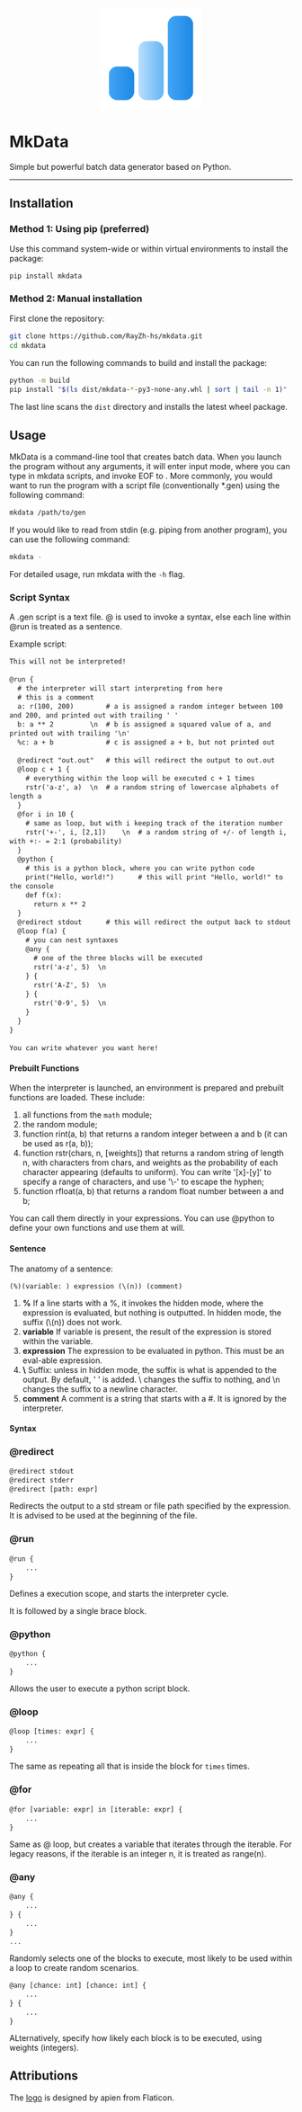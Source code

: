 <div align="center">
  <img src="./img/logo.png" alt="mkdata-logo" width="180">
</div>

# MkData

Simple but powerful batch data generator based on Python.

---

## Installation

### Method 1: Using pip (preferred)

Use this command system-wide or within virtual environments to install the package:

```bash
pip install mkdata
```

### Method 2: Manual installation

First clone the repository:

```bash
git clone https://github.com/RayZh-hs/mkdata.git
cd mkdata
```

You can run the following commands to build and install the package:

```bash
python -m build
pip install "$(ls dist/mkdata-*-py3-none-any.whl | sort | tail -n 1)"
```

The last line scans the `dist` directory and installs the latest wheel package.

## Usage

MkData is a command-line tool that creates batch data. When you launch the program without any arguments, it will enter input mode, where you can type in mkdata scripts, and invoke EOF to . More commonly, you would want to run the program with a script file (conventionally *.gen) using the following command:

```bash
mkdata /path/to/gen
```

If you would like to read from stdin (e.g. piping from another program), you can use the following command:

```bash
mkdata -
```

For detailed usage, run mkdata with the `-h` flag.

### Script Syntax

A .gen script is a text file. \@ is used to invoke a syntax, else each line within \@run is treated as a sentence.

Example script:

```
This will not be interpreted!

@run {
  # the interpreter will start interpreting from here
  # this is a comment
  a: r(100, 200)        # a is assigned a random integer between 100 and 200, and printed out with trailing ' '
  b: a ** 2         \n  # b is assigned a squared value of a, and printed out with trailing '\n'
  %c: a + b             # c is assigned a + b, but not printed out

  @redirect "out.out"   # this will redirect the output to out.out
  @loop c + 1 {
    # everything within the loop will be executed c + 1 times
    rstr('a-z', a)  \n  # a random string of lowercase alphabets of length a
  }
  @for i in 10 {
    # same as loop, but with i keeping track of the iteration number
    rstr('+-', i, [2,1])    \n  # a random string of +/- of length i, with +:- = 2:1 (probability)
  }
  @python {
    # this is a python block, where you can write python code
    print("Hello, world!")      # this will print "Hello, world!" to the console
    def f(x):
      return x ** 2
  }
  @redirect stdout      # this will redirect the output back to stdout           
  @loop f(a) {
    # you can nest syntaxes
    @any {
      # one of the three blocks will be executed
      rstr('a-z', 5)  \n
    } {
      rstr('A-Z', 5)  \n
    } {
      rstr('0-9', 5)  \n
    }
  }
}

You can write whatever you want here!
```

#### Prebuilt Functions

When the interpreter is launched, an environment is prepared and prebuilt functions are loaded.
These include:
1. all functions from the `math` module;
2. the random module;
3. function rint(a, b) that returns a random integer between a and b (it can be used as r(a, b));
4. function rstr(chars, n, [weights]) that returns a random string of length n, with characters from chars, and weights as the probability of each character appearing (defaults to uniform). You can write '[x]-[y]' to specify a range of characters, and use '\\-' to escape the hyphen;
5. function rfloat(a, b) that returns a random float number between a and b;

You can call them directly in your expressions. You can use \@python to define your own functions and use them at will.

#### Sentence

The anatomy of a sentence:

```
(%)(variable: ) expression (\(n)) (comment)
```
1. **%** If a line starts with a %, it invokes the hidden mode, where the expression is evaluated, but nothing is outputted. In hidden mode, the suffix (\\(n)) does not work.
2. **variable** If variable is present, the result of the expression is stored within the variable.
3. **expression** The expression to be evaluated in python. This must be an eval-able expression.
4. **\\** Suffix: unless in hidden mode, the suffix is what is appended to the output. By default, ' ' is added. \\ changes the suffix to nothing, and \\n changes the suffix to a newline character.
5. **comment** A comment is a string that starts with a #. It is ignored by the interpreter.

#### Syntax

### \@redirect

```
@redirect stdout
@redirect stderr
@redirect [path: expr]
```

Redirects the output to a std stream or file path specified by the expression.
It is advised to be used at the beginning of the file.

### \@run

```
@run {
    ...
}
```

Defines a execution scope, and starts the interpreter cycle.

It is followed by a single brace block.

### \@python

```
@python {
    ...
}
```

Allows the user to execute a python script block.

### \@loop

```
@loop [times: expr] {
    ...
}
```

The same as repeating all that is inside the block for `times` times.

### \@for

```
@for [variable: expr] in [iterable: expr] {
    ...
}
```
Same as @ loop, but creates a variable that iterates through the iterable. For legacy reasons, if the iterable is an integer n, it is treated as range(n).

### \@any

```
@any {
    ...
} {
    ...
}
...
```

Randomly selects one of the blocks to execute, most likely to be used within a loop to create random scenarios.

```
@any [chance: int] [chance: int] {
    ...
} {
    ...
}
```

ALternatively, specify how likely each block is to be executed, using weights (integers).

## Attributions

The [logo](https://www.flaticon.com/free-icons/bar-chart) is designed by apien from Flaticon.